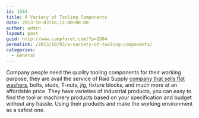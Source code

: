 ```yaml
---
id: 1584
title: A Variety of Tooling Components
date: 2013-10-03T16:12:00+00:00
author: admin
layout: post
guid: http://www.campforet.com/?p=1584
permalink: /2013/10/03/a-variety-of-tooling-components/
categories:
  - General
---
```

Company people need the quality tooling components for their working purpose, they are avail the service of Raid Supply [company that sells flat washers](http://reidsupply.com/products/tooling-components/washers/flat-washers/), bolts, studs, T-nuts, jig, fixture blocks, and much more at an affordable price. They have varieties of industrial products, you can easy to find the tool or machinery products based on your specification and budget without any hassle. Using their products and make the working environment as a safest one.